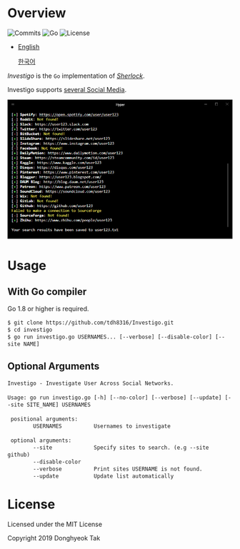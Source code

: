 # Overview

![Commits](https://img.shields.io/github/commit-activity/m/tdh8316/Investigo.svg?label=Commits&style=popout)
![Go](https://img.shields.io/badge/Go-%3E%3D1.8-blue.svg)
![License](https://img.shields.io/badge/license-MIT-green.svg)

+ [English](./README.MD) 
  
  [한국어](./README-ko_kr.MD)

*Investigo* is the `Go` implementation of *[Sherlock](https://sherlock-project.github.io/)*.

Investigo supports [several Social Media](./sites.md).

![screenshot](./docs/sample.png)

# Usage
## With Go compiler
Go 1.8 or higher is required.
```
$ git clone https://github.com/tdh8316/Investigo.git
$ cd investigo
$ go run investigo.go USERNAMES... [--verbose] [--disable-color] [--site NAME]
```

## Optional Arguments
```
Investigo - Investigate User Across Social Networks.

Usage: go run investigo.go [-h] [--no-color] [--verbose] [--update] [--site SITE_NAME] USERNAMES

 positional arguments:
        USERNAMES          Usernames to investigate

 optional arguments:
        --site             Specify sites to search. (e.g --site github)
        --disable-color
        --verbose          Print sites USERNAME is not found.
        --update           Update list automatically
```

# License
Licensed under the MIT License

Copyright 2019 Donghyeok Tak
